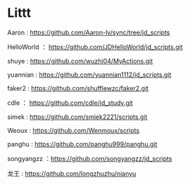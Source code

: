 # Littt
 
Aaron : https://github.com/Aaron-lv/sync/tree/jd_scripts

HelloWorld ： https://github.com/JDHelloWorld/jd_scripts.git

shuye : https://github.com/wuzhi04/MyActions.git

yuannian : https://github.com/yuannian1112/jd_scripts.git

faker2 : https://github.com/shufflewzc/faker2.git

cdle ： https://github.com/cdle/jd_study.git

simek : https://github.com/smiek2221/scripts.git

Weoux : https://github.com/Wenmoux/scripts

panghu : https://github.com/panghu999/panghu.git

songyangzz ：https://github.com/songyangzz/jd_scripts

龙王 : https://github.com/longzhuzhu/nianyu


